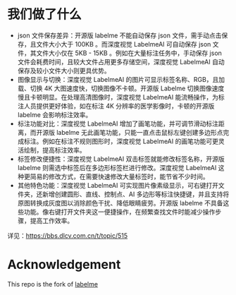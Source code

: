 # 我们做了什么
* json 文件保存差异：开源版 labelme 不能自动保存 json 文件，需手动点击保存，且文件大小大于 100KB 。而深度视觉 LabelmeAI 可自动保存 json 文件，其文件大小仅在 5KB - 15KB 。例如在大量标注任务中，手动保存 json 文件会耗费时间，且较大文件占用更多存储空间，深度视觉 LabelmeAI 自动保存及较小文件大小则更具优势。
* 图像显示与切换：深度视觉 LabelmeAI 的图片可显示标签名称、RGB，且加载、切换 4K 大图速度快，切换图像不卡顿。开源版 Labelme 切换图像速度慢且卡顿明显。在处理高清图像时，深度视觉 LabelmeAI 能流畅操作，为标注人员提供更好体验，如在标注 4K 分辨率的医学影像时，卡顿的开源版 labelme 会影响标注效率。
* 标注功能对比：深度视觉 LabelmeAI 增加了画笔功能，并可调节滑动标注距离，而开源版 labelme 无此画笔功能，只能一直点击鼠标左键创建多边形点完成标注。例如在标注不规则图形时，深度视觉 LabelmeAI 的画笔功能可更灵活绘制，提高标注效率。
* 标签修改便捷性：深度视觉 LabelmeAI 双击标签就能修改标签名称，开源版 labelme 则需选中标签后在多边形标签栏进行修改。深度视觉 LabelmeAI 这种更简易的修改方式，在需要快速修改大量标签时，能节省不少时间。
* 其他特色功能：深度视觉 LabelmeAI 可实现图片像素级显示，可右键打开文件夹，还新增创建圆形、直线、控制点、AI 多边形等标注快捷键，并且支持将原图转换成灰度图以消除颜色干扰、降低眼睛疲劳。开源版 labelme 不具备这些功能。像右键打开文件夹这一便捷操作，在频繁查找文件时能减少操作步骤，提高工作效率。

详见：https://bbs.dlcv.com.cn/t/topic/515

# Acknowledgement
This repo is the fork of [labelme](https://github.com/wkentaro/labelme)